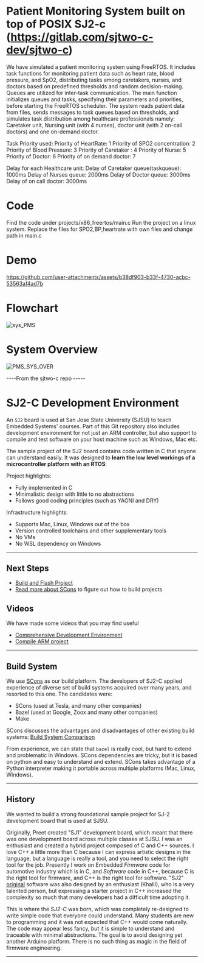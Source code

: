 # Patient Monitoring System built on top of POSIX SJ2-c (https://gitlab.com/sjtwo-c-dev/sjtwo-c)
We have simulated a patient monitoring system using FreeRTOS. It includes task functions for monitoring patient data such as heart rate, blood pressure, and SpO2, distributing tasks among caretakers, nurses, and doctors based on predefined thresholds and random decision-making. Queues are utilized for inter-task communication. The main function initializes queues and tasks, specifying their parameters and priorities, before starting the FreeRTOS scheduler. The system reads patient data from files, sends messages to task queues based on thresholds, and simulates task distribution among healthcare professionals namely: Caretaker unit, Nursing unit (with 4 nurses), doctor unit (with 2 on-call doctors) and one on-demand doctor. 

Task Priority used:
Priority of HeartRate: 1
Priority of SPO2 concentration: 2
Priority of Blood Pressure: 3
Priority of Caretaker : 4
Priority of Nurse: 5
Priority of Doctor: 6
Priority of on demand doctor: 7

Delay for each Healthcare unit:
Delay of Caretaker queue(taskqueue): 1000ms
Delay of Nurses queue: 2000ms
Delay of Doctor queue: 3000ms
Delay of on call doctor: 3000ms
# Code
Find the code under projects/x86_freertos/main.c
Run the project on a linux system.
Replace the files for SPO2,BP,heartrate with own files and change path in main.c 
# Demo
https://github.com/user-attachments/assets/b38df903-b33f-4730-acbc-53563af4ad7b

# Flowchart
![sys_PMS](https://github.com/user-attachments/assets/f25ffa98-162f-48e7-9701-2dd4fe4d6336)

# System Overview

![PMS_SYS_OVER](https://github.com/user-attachments/assets/e4cf0b8b-4447-4134-9dda-932640373779)


----From the sjtwo-c repo -----
# SJ2-C Development Environment

An `SJ2` board is used at San Jose State University (SJSU) to teach Embedded Systems' courses. Part of this Git repository also includes development environment for not just an ARM controller, but also support to compile and test software on your host machine such as Windows, Mac etc.

The sample project of the SJ2 board contains code written in C that anyone can understand easily. It was designed to **learn the low level workings of a microcontroller platform with an RTOS**:

Project highlights:

- Fully implemented in C
- Minimalistic design with little to no abstractions
- Follows good coding principles (such as YAGNI and DRY)

Infrastructure highlights:

- Supports Mac, Linux, Windows out of the box
- Version controlled toolchains and other supplementary tools
- No VMs
- No WSL dependency on Windows

----

## Next Steps

- [Build and Flash Project](README-GETTING-STARTED.md) 
- [Read more about SCons](README-SCons.md) to figure out how to build projects

## Videos

We have made some videos that you may find useful

- [Comprehensive Development Environment](https://www.youtube.com/watch?v=EbiCummaIM0)
- [Compile ARM project](https://www.youtube.com/watch?v=--AL0VKzvU8)

----

## Build System

We use [SCons](https://scons.org/) as our build platform. The developers of SJ2-C applied experience of diverse set of build systems acquired over many years, and resorted to this one. The candidates were:

- SCons (used at Tesla, and many other companies)
- Bazel (used at Google, Zoox and many other companies)
- Make

SCons discusses the advantages and disadvantages of other existing build systems: [Build System Comparison](https://github.com/SCons/scons/wiki/sconsvsotherbuildtools)

From experience, we can state that `bazel` is really cool, but hard to extend and problematic in Windows. SCons dependencies are tricky, but it is based on python and easy to understand and extend. SCons takes advantage of a Python interpreter making it portable across multiple platforms (Mac, Linux, Windows).

----

## History

We wanted to build a strong foundational sample project for SJ-2 development board that is used at SJSU.

Originally, Preet created "SJ1" development board, which meant that there was one development board across multiple classes at SJSU. I was an enthusiast and created a hybrid project composed of C and C++ sources. I love C++ a little more than C because I can express artistic designs in the language, but a language is really a tool, and you need to select the right tool for the job. Presently I work on Embedded *Firmware* code for automotive industry which is in C, and *Software* code in C++, because C is the right tool for firmware, and C++ is the right tool for software. "SJ2" [original](https://github.com/kammce/SJSU-Dev2) software was also designed by an enthusiast (Khalil), who is a very talented person, but expressing a starter project in C++ increased the complexity so much that many developers had a difficult time adopting it.

This is where the *SJ2-C* was born, which was completely re-designed to write simple code that everyone could understand. Many students are new to programming and it was not expected that C++ would come naturally. The code may appear less fancy, but it is simple to understand and traceable with minimal abstractions. The goal is to avoid designing yet another Arduino platform. There is no such thing as magic in the field of firmware engineering.

----

